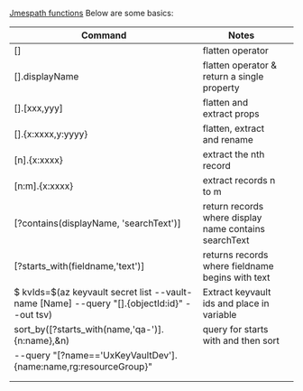 [Jmespath functions](http://jmespath.org/specification.html#built-in-functions)
Below are some basics:

|Command|Notes||
|---|---|---|
|[]|flatten operator||
|[].displayName|flatten operator & return a single property||
|[].[xxx,yyy]|flatten and extract props||
|[].{x:xxxx,y:yyyy}|flatten, extract and rename||
|[n].{x:xxxx}|extract the nth record||
|[n:m].{x:xxxx}|extract records n to m||
|[?contains(displayName, 'searchText')]|return records where display name contains searchText||
|[?starts_with(fieldname,'text')]|returns records where fieldname begins with text||
|$ kvIds=$(az keyvault secret list --vault-name [Name] --query "[].{objectId:id}" --out tsv)|Extract keyvault ids and place in variable||
|sort_by([?starts_with(name,'qa-')].{n:name},&n)|query for starts with and then sort||
|--query "[?name=='UxKeyVaultDev'].{name:name,rg:resourceGroup}"|||
||||
||||
